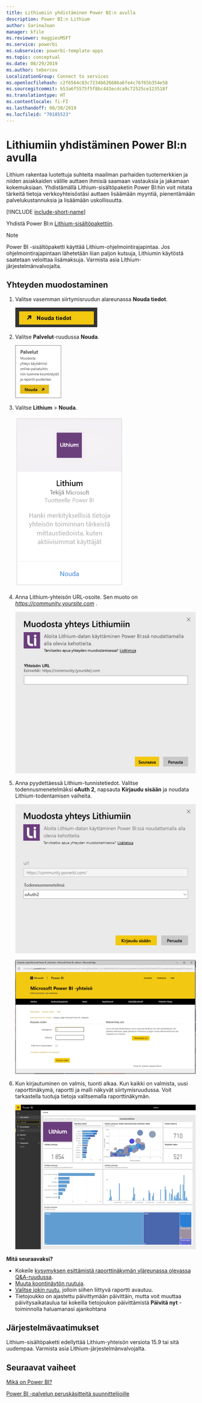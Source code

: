 ```yaml
---
title: Lithiumiin yhdistäminen Power BI:n avulla
description: Power BI:n Lithium
author: SarinaJoan
manager: kfile
ms.reviewer: maggiesMSFT
ms.service: powerbi
ms.subservice: powerbi-template-apps
ms.topic: conceptual
ms.date: 08/29/2019
ms.author: tebercov
LocalizationGroup: Connect to services
ms.openlocfilehash: c2f6564c83c7234b626686a6fe4c76f65b354e58
ms.sourcegitcommit: b53a6f5575f5f8bc443ecdca9c72525ce123518f
ms.translationtype: HT
ms.contentlocale: fi-FI
ms.lasthandoff: 08/30/2019
ms.locfileid: "70185523"
---
```

# <a name="connect-to-lithium-with-power-bi"></a>Lithiumiin yhdistäminen Power BI:n avulla

Lithium rakentaa luotettuja suhteita maailman parhaiden tuotemerkkien ja niiden asiakkaiden välille auttaen ihmisiä saamaan vastauksia ja jakamaan kokemuksiaan. Yhdistämällä Lithium-sisältöpaketin Power BI:hin voit mitata tärkeitä tietoja verkkoyhteisöstäsi auttaen lisäämään myyntiä, pienentämään palvelukustannuksia ja lisäämään uskollisuutta. 

[!INCLUDE [include-short-name](./includes/service-deprecate-content-packs.md)]

Yhdistä Power BI:n [Lithium-sisältöpakettiin](https://app.powerbi.com/getdata/services/lithium).

>[!NOTE]
>Power BI -sisältöpaketti käyttää Lithium-ohjelmointirajapintaa. Jos ohjelmointirajapintaan lähetetään liian paljon kutsuja, Lithiumin käytöstä saatetaan veloittaa lisämaksuja. Varmista asia Lithium-järjestelmänvalvojalta.

## <a name="how-to-connect"></a>Yhteyden muodostaminen
1. Valitse vasemman siirtymisruudun alareunassa **Nouda tiedot**.
   
   ![](media/service-connect-to-lithium/pbi_getdata.png) 
2. Valitse **Palvelut**-ruudussa **Nouda**.
   
   ![](media/service-connect-to-lithium/pbi_getservices.png) 
3. Valitse **Lithium** \> **Nouda**.
   
   ![](media/service-connect-to-lithium/lithiumconnect.png)
4. Anna Lithium-yhteisön URL-osoite. Sen muoto on *https://community.yoursite.com* .
   
   ![](media/service-connect-to-lithium/params.png)
5. Anna pyydettäessä Lithium-tunnistetiedot. Valitse todennusmenetelmäksi **oAuth 2**, napsauta **Kirjaudu sisään** ja noudata Lithium-todentamisen vaiheita.
   
   ![](media/service-connect-to-lithium/creds.png)
   
   ![](media/service-connect-to-lithium/creds2.png)
6. Kun kirjautuminen on valmis, tuonti alkaa. Kun kaikki on valmista, uusi raporttinäkymä, raportti ja malli näkyvät siirtymisruudussa. Voit tarkastella tuotuja tietoja valitsemalla raporttinäkymän.
   
    ![](media/service-connect-to-lithium/lithium.png)

**Mitä seuraavaksi?**

* Kokeile [kysymyksen esittämistä raporttinäkymän yläreunassa olevassa Q&A-ruudussa](consumer/end-user-q-and-a.md).
* [Muuta koontinäytön ruutuja](service-dashboard-edit-tile.md).
* [Valitse jokin ruutu](consumer/end-user-tiles.md), jolloin siihen liittyvä raportti avautuu.
* Tietojoukko on ajastettu päivittymään päivittäin, mutta voit muuttaa päivitysaikataulua tai kokeilla tietojoukon päivittämistä **Päivitä nyt** -toiminnolla haluamanasi ajankohtana

## <a name="system-requirements"></a>Järjestelmävaatimukset
Lithium-sisältöpaketti edellyttää Lithium-yhteisön versiota 15.9 tai sitä uudempaa. Varmista asia Lithium-järjestelmänvalvojalta.

## <a name="next-steps"></a>Seuraavat vaiheet
[Mikä on Power BI?](power-bi-overview.md)

[Power BI -palvelun peruskäsitteitä suunnittelijoille](service-basic-concepts.md)

